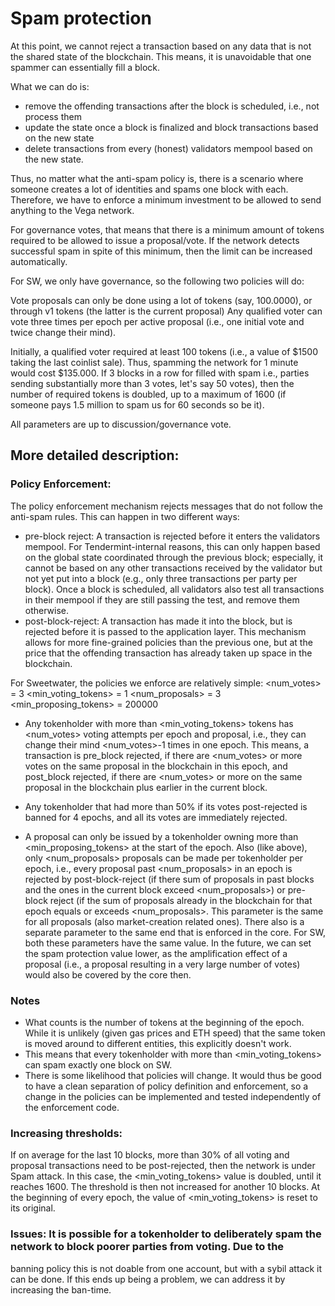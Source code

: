 # Spam protection

At this point, we cannot reject a transaction based on any data that is not the shared state 
of the blockchain. This means, it is unavoidable that one spammer can essentially fill a block.

What we can do is:
- remove the offending transactions after the block is scheduled, i.e., not process them
- update the state once a block is finalized and block transactions based on the new state
- delete transactions from every (honest) validators mempool based on the new state.

Thus, no matter what the anti-spam policy is, there is a scenario where someone creates
a lot of identities and spams one block with each. Therefore, we have to enforce a minimum
investment to be allowed to send anything to the Vega network.

For governance votes, that means that there is a minimum amount of tokens required to be allowed
to issue a proposal/vote. If the network detects successful spam in spite of this minimum,
then the limit can be increased automatically.

For SW, we only have governance, so the following two policies will do:

Vote proposals can only be done using a lot of tokens (say, 100.0000), or through v1 tokens (the latter is the current proposal)
Any qualified voter can vote three times per epoch per active proposal (i.e., one initial vote and twice change their mind).

Initially, a qualified voter required at least 100 tokens (i.e., a value of $1500 taking the last coinlist sale).
Thus, spamming the network for 1 minute would cost $135.000. 
If 3 blocks in a row for filled with spam i.e., parties sending substantially more than 3 votes, let's say 50 votes), 
then the number of required tokens is doubled, up to a maximum of 1600 (if someone pays 1.5 million to spam us for 60 
seconds so be it).

All parameters are up to discussion/governance vote.

## More detailed description:

### Policy Enforcement:

The policy enforcement mechanism rejects messages that do not follow the anti-spam rules. This can happen in
two different ways:
- pre-block reject: A transaction is rejected before it enters the validators mempool. For Tendermint-internal
	reasons, this can only happen based on the global state coordinated through the previous block; especially,
	it cannot be based on any other transactions received by the validator but not yet put into a block
	(e.g., only three transactions per party per block).
	Once a block is scheduled, all validators also test all transactions in their mempool if they are
	still passing the test, and remove them otherwise.
- post-block-reject: A transaction has made it into the block, but is rejected before it is passed to the application layer.
	This mechanism allows for more fine-grained policies than the previous one, but at the price that the
	offending transaction has already taken up space in the blockchain.


For Sweetwater, the policies we enforce are relatively simple:
<num_votes> = 3
<min_voting_tokens>  = 1
<num_proposals> = 3
<min_proposing_tokens> = 200000


- Any tokenholder with more than <min_voting_tokens> tokens has <num_votes> voting attempts per epoch
 and proposal, i.e., they can change their mind <num_votes>-1 times in one epoch. This means, a transaction is
 pre_block rejected, if there are <num_votes> or more votes on the same proposal in the blockchain in this epoch, and
 post_block rejected, if there are <num_votes> or more on the same proposal in the blockchain plus earlier in the current block.

- Any tokenholder that had more than 50% if its votes post-rejected is banned for 4 epochs, and all its votes are immediately 
  rejected. 
  
- A proposal can only be issued by a tokenholder owning more than <min_proposing_tokens> at the start of the epoch. Also
   (like above), only <num_proposals> proposals can be made per tokenholder per epoch, i.e., every proposal past <num_proposals> in an epoch is
   rejected by post-block-reject (if there sum of proposals in past blocks and the ones in the current block exceed
   <num_proposals>) or pre-block reject (if the sum of proposals already in the blockchain for that epoch equals or exceeds 
   <num_proposals>. This parameter is the same for all proposals (also market-creation related ones). 
   There also is a separate parameter to the same end that is enforced in the core. For SW, both these parameters have the same value. 
   In the future, we can set the spam protection value lower, as the amplification effect of a proposal (i.e., a proposal resulting in
   a very large number of votes) would also be covered by the core then.
   
### Notes
- What counts is the number of tokens at the beginning of the epoch. While it is unlikely (given gas prices
 and ETH speed) that the same token is moved around to different entities, this explicitly doesn't work.
- This means that every tokenholder with more than <min_voting_tokens> can spam exactly one block on SW.
- There is some likelihood that policies will change. It would thus be good to have a clean separation of
 policy definition and enforcement, so a change in the policies can be implemented and tested independently of
 the enforcement code.

### Increasing thresholds:
If on average for the last 10 blocks, more than 30% of all voting and proposal transactions need to be post-rejected, then the network is
under Spam attack. In this case, the <min_voting_tokens> value is doubled, until it reaches 1600. The threshold
is then not increased for another 10 blocks. At the beginning of every epoch, the value of <min_voting_tokens> is reset to its original.


### Issues: It is possible for a tokenholder to deliberately spam the network to block poorer parties from voting. Due to the
  banning policy this is not doable from one account, but with a sybil attack it can be done. If this ends up being a
  problem, we can address it by increasing the ban-time.
  
